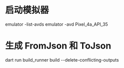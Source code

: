# 启动模拟器
emulator -list-avds
emulator -avd Pixel_4a_API_35

# 生成 FromJson 和 ToJson
dart run build_runner build --delete-conflicting-outputs
